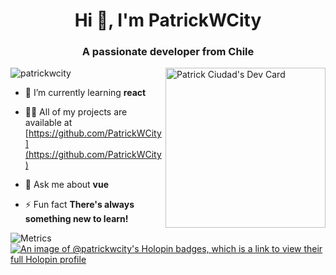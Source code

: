 <h1 align="center">Hi 👋, I'm PatrickWCity</h1>
<h3 align="center">A passionate developer from Chile</h3>
<a href="https://app.daily.dev/PatrickWCity"><img src="https://api.daily.dev/devcards/2271885b605941d7843b6cef59c15a5e.png?r=gj1" width="256" align="right" alt="Patrick Ciudad's Dev Card"/></a>

<p align="left"> <img src="https://komarev.com/ghpvc/?username=patrickwcity" alt="patrickwcity" /> </p>

- 🌱 I’m currently learning **react**

- 👨‍💻 All of my projects are available at [https://github.com/PatrickWCity](https://github.com/PatrickWCity)

- 💬 Ask me about **vue**

- ⚡ Fun fact **There's always something new to learn!**

![Metrics](https://metrics.lecoq.io/PatrickWCity?template=classic&base.metadata=0&achievements=1&base=header%2C%20activity%2C%20community%2C%20repositories%2C%20metadata&base.indepth=false&base.hireable=false&base.skip=false&achievements=false&achievements.threshold=C&achievements.secrets=true&achievements.display=compact&achievements.limit=0&config.timezone=America%2FSantiago)
[![An image of @patrickwcity's Holopin badges, which is a link to view their full Holopin profile](https://holopin.me/patrickwcity)](https://holopin.io/@patrickwcity)
